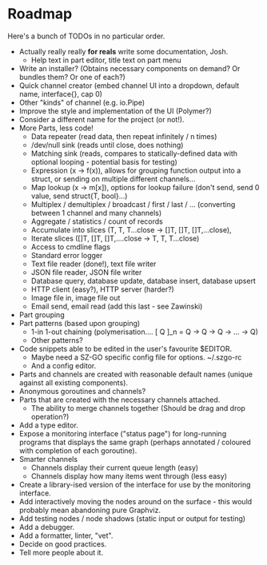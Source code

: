 # Roadmap

Here's a bunch of TODOs in no particular order.

* Actually really really **for reals** write some documentation, Josh.
    * Help text in part editor, title text on part menu
* Write an installer? (Obtains necessary components on demand? Or bundles them? Or one of each?)
* Quick channel creator (embed channel UI into a dropdown, default name, interface{}, cap 0)
* Other "kinds" of channel (e.g. io.Pipe)
* Improve the style and implementation of the UI (Polymer?)
* Consider a different name for the project (or not!).
* More Parts, less code!
    * Data repeater (read data, then repeat infinitely / n times)
    * /dev/null sink (reads until close, does nothing)
    * Matching sink (reads, compares to statically-defined data with optional looping - potential basis for testing)
    * Expression (x -> f(x)), allows for grouping function output into a struct, or sending on multiple different channels...
    * Map lookup (x -> m[x]), options for lookup failure (don't send, send 0 value, send struct{T, bool}...)
    * Multiplex / demultiplex / broadcast / first / last / ... (converting between 1 channel and many channels)
    * Aggregate / statistics / count of records
    * Accumulate into slices (T, T, T...close -> []T, []T, []T,...close), 
    * Iterate slices ([]T, []T, []T,....close -> T, T, T...close)
    * Access to cmdline flags
    * Standard error logger
    * Text file reader (done!), text file writer
    * JSON file reader, JSON file writer
    * Database query, database update, database insert, database upsert
    * HTTP client (easy?), HTTP server (harder?)
    * Image file in, image file out
    * Email send, email read (add this last - see Zawinski)
* Part grouping
* Part patterns (based upon grouping)
    * 1-in 1-out chaining (polymerisation.... [ Q ]_n = Q -> Q -> Q -> ... -> Q)
    * Other patterns?
* Code snippets able to be edited in the user's favourite $EDITOR.
    * Maybe need a SZ-GO specific config file for options. ~/.szgo-rc
    * And a config editor.
* Parts and channels are created with reasonable default names (unique against all existing components).
* Anonymous goroutines and channels?
* Parts that are created with the necessary channels attached.
    * The ability to merge channels together (Should be drag and drop operation?)
* Add a type editor. 
* Expose a monitoring interface ("status page") for long-running programs that displays the same graph (perhaps annotated / coloured with completion of each goroutine).
* Smarter channels
    * Channels display their current queue length (easy)
    * Channels display how many items went through (less easy)
* Create a library-ised version of the interface for use by the monitoring interface.
* Add interactively moving the nodes around on the surface - this would probably mean abandoning pure Graphviz.
* Add testing nodes / node shadows (static input or output for testing)
* Add a debugger.
* Add a formatter, linter, "vet".
* Decide on good practices.
* Tell more people about it.
